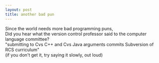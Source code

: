 ```yaml
---
layout: post
title: another bad pun 
---
```

Since the world needs more bad programming puns, <br />Did you hear what the version control professor said to the computer language committee? <br />"submitting to Cvs C++ and Cvs Java arguments commits Subversion of RCS curriculum" <br />(if you don't get it, try saying it slowly, out loud) 
